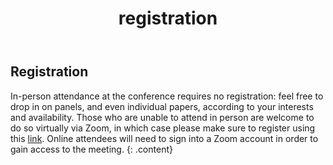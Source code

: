 ﻿---
title: "registration"
bg: black
color: white
---

## Registration




In-person attendance at the conference requires no registration: feel free to drop in on panels, and even individual papers, according to your interests and availability. Those who are unable to attend in person are welcome to do so virtually via Zoom, in which case please make sure to register using this [link](https://utexas.zoom.us/meeting/register/tJ0kdeysrD8sG9D6q260vqb6cTkJDbWU8M1m). Online attendees will need to sign into a Zoom account in order to gain access to the meeting. {: .content}
